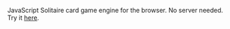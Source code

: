 JavaScript Solitaire card game engine for the browser. No server needed. <br>
Try it <a href="https://htmlpreview.github.io/?https://github.com/mmoller2k/solitaire/blob/main/sol.html" target="_blank">here</a>.
